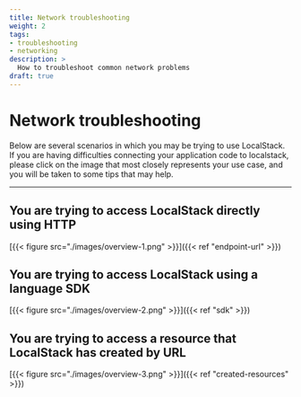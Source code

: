 ```yaml
---
title: Network troubleshooting
weight: 2
tags:
- troubleshooting
- networking
description: >
  How to troubleshoot common network problems
draft: true
---
```


# Network troubleshooting

Below are several scenarios in which you may be trying to use LocalStack.
If you are having difficulties connecting your application code to localstack, please click on the image that most closely represents your use case, and you will be taken to some tips that may help.

---

## You are trying to access LocalStack directly using HTTP

[{{< figure src="./images/overview-1.png" >}}]({{< ref "endpoint-url" >}})

## You are trying to access LocalStack using a language SDK

[{{< figure src="./images/overview-2.png" >}}]({{< ref "sdk" >}})

## You are trying to access a resource that LocalStack has created by URL

[{{< figure src="./images/overview-3.png" >}}]({{< ref "created-resources" >}})

